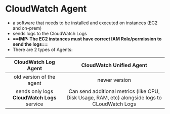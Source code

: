 
# CloudWatch Agent

- a software that needs to be installed and executed on instances (EC2 and on-prem)
- sends logs to the CloudWatch Logs
- **==IMP: The EC2 instances must have correct IAM Role/permission to send the logs==**
- There are 2 types of Agents:


|          **CloudWatch Log Agent**           |                                    CloudWatch Unified Agent                                    |
| :-----------------------------------------: | :--------------------------------------------------------------------------------------------: |
|          old version of the agent           |                                         newer version                                          |
| sends only logs **CloudWatch Logs** service | Can send additional metrics (like CPU, Disk Usage, RAM, etc) alongside logs to CLoudWatch Logs |


